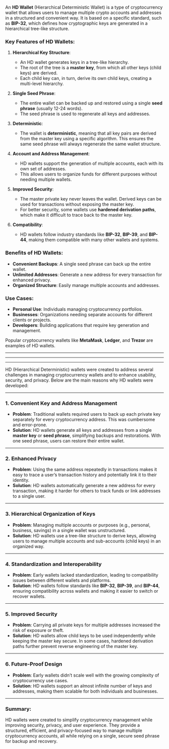 An **HD Wallet** (Hierarchical Deterministic Wallet) is a type of cryptocurrency wallet that allows users to manage multiple crypto accounts and addresses in a structured and convenient way. It is based on a specific standard, such as **BIP-32**, which defines how cryptographic keys are generated in a hierarchical tree-like structure. 

### Key Features of HD Wallets:
1. **Hierarchical Key Structure**:
   - An HD wallet generates keys in a tree-like hierarchy. 
   - The root of the tree is a **master key**, from which all other keys (child keys) are derived.
   - Each child key can, in turn, derive its own child keys, creating a multi-level hierarchy.

2. **Single Seed Phrase**:
   - The entire wallet can be backed up and restored using a single **seed phrase** (usually 12-24 words).
   - The seed phrase is used to regenerate all keys and addresses.

3. **Deterministic**:
   - The wallet is **deterministic**, meaning that all key pairs are derived from the master key using a specific algorithm. This ensures the same seed phrase will always regenerate the same wallet structure.

4. **Account and Address Management**:
   - HD wallets support the generation of multiple accounts, each with its own set of addresses.
   - This allows users to organize funds for different purposes without needing multiple wallets.

5. **Improved Security**:
   - The master private key never leaves the wallet. Derived keys can be used for transactions without exposing the master key.
   - For better security, some wallets use **hardened derivation paths**, which make it difficult to trace back to the master key.

6. **Compatibility**:
   - HD wallets follow industry standards like **BIP-32**, **BIP-39**, and **BIP-44**, making them compatible with many other wallets and systems.

### Benefits of HD Wallets:
- **Convenient Backups**: A single seed phrase can back up the entire wallet.
- **Unlimited Addresses**: Generate a new address for every transaction for enhanced privacy.
- **Organized Structure**: Easily manage multiple accounts and addresses.

### Use Cases:
- **Personal Use**: Individuals managing cryptocurrency portfolios.
- **Businesses**: Organizations needing separate accounts for different clients or projects.
- **Developers**: Building applications that require key generation and management.

Popular cryptocurrency wallets like **MetaMask**, **Ledger**, and **Trezor** are examples of HD wallets.



---
---
---


HD (Hierarchical Deterministic) wallets were created to address several challenges in managing cryptocurrency wallets and to enhance usability, security, and privacy. Below are the main reasons why HD wallets were developed:

---

### 1. **Convenient Key and Address Management**  
   - **Problem**: Traditional wallets required users to back up each private key separately for every cryptocurrency address. This was cumbersome and error-prone.  
   - **Solution**: HD wallets generate all keys and addresses from a single **master key** or **seed phrase**, simplifying backups and restorations. With one seed phrase, users can restore their entire wallet.

---

### 2. **Enhanced Privacy**  
   - **Problem**: Using the same address repeatedly in transactions makes it easy to trace a user’s transaction history and potentially link it to their identity.  
   - **Solution**: HD wallets automatically generate a new address for every transaction, making it harder for others to track funds or link addresses to a single user.

---

### 3. **Hierarchical Organization of Keys**  
   - **Problem**: Managing multiple accounts or purposes (e.g., personal, business, savings) in a single wallet was unstructured.  
   - **Solution**: HD wallets use a tree-like structure to derive keys, allowing users to manage multiple accounts and sub-accounts (child keys) in an organized way.

---

### 4. **Standardization and Interoperability**  
   - **Problem**: Early wallets lacked standardization, leading to compatibility issues between different wallets and platforms.  
   - **Solution**: HD wallets follow standards like **BIP-32**, **BIP-39**, and **BIP-44**, ensuring compatibility across wallets and making it easier to switch or recover wallets.

---

### 5. **Improved Security**  
   - **Problem**: Carrying all private keys for multiple addresses increased the risk of exposure or theft.  
   - **Solution**: HD wallets allow child keys to be used independently while keeping the master key secure. In some cases, hardened derivation paths further prevent reverse engineering of the master key.

---

### 6. **Future-Proof Design**  
   - **Problem**: Early wallets didn’t scale well with the growing complexity of cryptocurrency use cases.  
   - **Solution**: HD wallets support an almost infinite number of keys and addresses, making them scalable for both individuals and businesses.

---

### Summary:  
HD wallets were created to simplify cryptocurrency management while improving security, privacy, and user experience. They provide a structured, efficient, and privacy-focused way to manage multiple cryptocurrency accounts, all while relying on a single, secure seed phrase for backup and recovery.